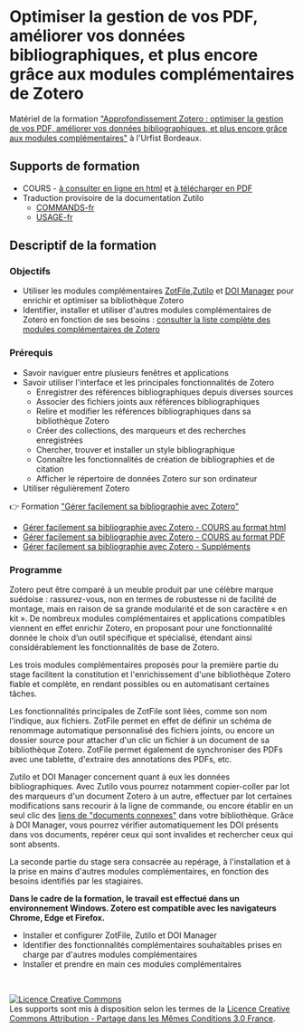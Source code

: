 # Optimiser la gestion de vos PDF, améliorer vos données bibliographiques, et plus encore grâce aux modules complémentaires de Zotero

Matériel de la formation ["Approfondissement Zotero : optimiser la gestion de vos PDF, améliorer vos données bibliographiques, et plus encore grâce aux modules complémentaires"](https://sygefor.reseau-urfist.fr/#/training/8563/9686) à l'Urfist Bordeaux.

## Supports de formation


* COURS - [à consulter en ligne en html](https://github.com/fflamerie/zotero_modules/blob/master/content/zotero_modules_COURS.md) et [à télécharger en PDF](https://github.com/fflamerie/zotero_modules/blob/master/content/zotero_modules_COURS.pdf)
* Traduction provisoire de la documentation Zutilo
  * [COMMANDS-fr](https://github.com/fflamerie/zotero_modules/blob/main/content/zutilo-COMMANDS-fr.md)
  * [USAGE-fr](https://github.com/fflamerie/zotero_modules/blob/main/content/zutilo-USAGE-fr.md)


## Descriptif de la formation

### Objectifs

* Utiliser les modules complémentaires [ZotFile](http://zotfile.com/),[Zutilo](https://github.com/willsALMANJ/Zutilo) et [DOI Manager](https://github.com/bwiernik/zotero-shortdoi) pour enrichir et optimiser sa bibliothèque Zotero
* Identifier, installer et utiliser d'autres modules complémentaires de Zotero en fonction de ses besoins : [consulter la liste complète des modules complémentaires de Zotero](https://www.zotero.org/support/plugins)

### Prérequis

* Savoir naviguer entre plusieurs fenêtres et applications
* Savoir utiliser l'interface et les principales fonctionnalités de Zotero
  * Enregistrer des références bibliographiques depuis diverses sources
  * Associer des fichiers joints aux références bibliographiques
  * Relire et modifier les références bibliographiques dans sa bibliothèque Zotero
  * Créer des collections, des marqueurs et des recherches enregistrées
  * Chercher, trouver et installer un style bibliographique
  * Connaître les fonctionnalités de création de bibliographies et de citation
  * Afficher le répertoire de données Zotero sur son ordinateur
* Utiliser régulièrement Zotero

:point_right: Formation ["Gérer facilement sa bibliographie avec Zotero"](https://github.com/fflamerie/zotero_gerer_biblio)

* [Gérer facilement sa bibliographie avec Zotero - COURS au format html](https://github.com/fflamerie/zotero_gerer_biblio/blob/master/content/gerer_biblio_zotero_COURS.md)
* [Gérer facilement sa bibliographie avec Zotero - COURS au format PDF](https://github.com/fflamerie/zotero_gerer_biblio/blob/master/content/gerer_biblio_zotero_COURS.pdf)
* [Gérer facilement sa bibliographie avec Zotero - Suppléments](https://github.com/fflamerie/zotero_gerer_biblio#suppl%C3%A9ments)

### Programme

Zotero peut être comparé à un meuble produit par une célèbre marque suédoise : rassurez-vous, non en termes de robustesse ni de facilité de montage, mais en raison de sa grande modularité et de son caractère « en kit ». De nombreux modules complémentaires et applications compatibles viennent en effet enrichir Zotero, en proposant pour une fonctionnalité donnée le choix d’un outil spécifique et spécialisé, étendant ainsi considérablement les fonctionnalités de base de Zotero.

Les trois modules complémentaires proposés pour la première partie du stage facilitent la constitution et l'enrichissement d'une bibliothèque Zotero fiable et complète, en rendant possibles ou en automatisant certaines tâches.

Les fonctionnalités principales de ZotFile sont liées, comme son nom l'indique, aux fichiers. ZotFile permet en effet de définir un schéma de renommage automatique personnalisé des fichiers joints, ou encore un dossier source pour attacher d'un clic un fichier à un document de sa bibliothèque Zotero. ZotFile permet également de synchroniser des PDFs avec une tablette, d'extraire des annotations des PDFs, etc.

Zutilo et DOI Manager concernent quant à eux les données bibliographiques. Avec Zutilo vous pourrez notamment copier-coller par lot des marqueurs d'un document Zotero à un autre, effectuer par lot certaines modifications sans recourir à la ligne de commande, ou encore établir en un seul clic des [liens de "documents connexes"](https://www.zotero.org/support/fr/related) dans votre bibliothèque. Grâce à DOI Manager, vous pourrez vérifier automatiquement les DOI présents dans vos documents, repérer ceux qui sont invalides et rechercher ceux qui sont absents.

La seconde partie du stage sera consacrée au repérage, à l'installation et à la prise en mains d'autres modules complémentaires, en fonction des besoins identifiés par les stagiaires.

**Dans le cadre de la formation, le travail est effectué dans un environnement Windows. Zotero est compatible avec les navigateurs Chrome, Edge et Firefox.**

* Installer et configurer ZotFile, Zutilo et DOI Manager
* Identifier des fonctionnalités complémentaires souhaitables prises en charge par d'autres modules complémentaires
* Installer et prendre en main ces modules complémentaires


</br>

<a rel="license" href="http://creativecommons.org/licenses/by-sa/3.0/fr/"><img alt="Licence Creative Commons" style="border-width:0" src="https://i.creativecommons.org/l/by-sa/3.0/fr/88x31.png" /></a><br />Les supports sont mis à disposition selon les termes de la <a rel="license" href="http://creativecommons.org/licenses/by-sa/3.0/fr/">Licence Creative Commons Attribution -  Partage dans les Mêmes Conditions 3.0 France</a>.

